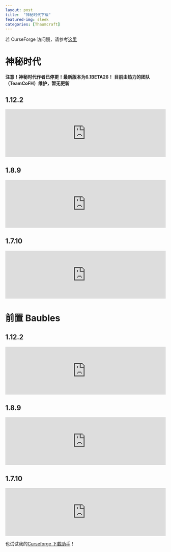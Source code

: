 ```yaml
---
layout: post
title:  "神秘时代下载"
featured-img: sleek
categories: [Thaumcraft]
---
```


若 CurseForge 访问慢，请参考[这里](http://www.mcbbs.net/thread-774928-1-1.html)

# 神秘时代

**注意！神秘时代作者已停更！最新版本为6.1BETA26！**
**目前由热力的团队（TeamCoFH）维护，暂无更新**

## 1.12.2
<iframe src="https://www.cfwidget.com/minecraft/mc-mods/thaumcraft?version=1.12.2" width="100%" style="border: none;"></iframe>

## 1.8.9
<iframe src="https://www.cfwidget.com/minecraft/mc-mods/thaumcraft?version=1.8.9" width="100%" style="border: none;"></iframe>

## 1.7.10
<iframe src="https://www.cfwidget.com/minecraft/mc-mods/thaumcraft?version=1.7.10" width="100%" style="border: none;"></iframe>

# 前置 Baubles

## 1.12.2
<iframe src="https://www.cfwidget.com/minecraft/mc-mods/baubles?version=1.12.2" width="100%" style="border: none;"></iframe>

## 1.8.9
<iframe src="https://www.cfwidget.com/minecraft/mc-mods/baubles?version=1.8.9" width="100%" style="border: none;"></iframe>

## 1.7.10
<iframe src="https://www.cfwidget.com/minecraft/mc-mods/baubles?version=1.7.10" width="100%" style="border: none;"></iframe>

也试试我的[Curseforge 下载助手](https://sciencmine.github.io/cfhelper)！
